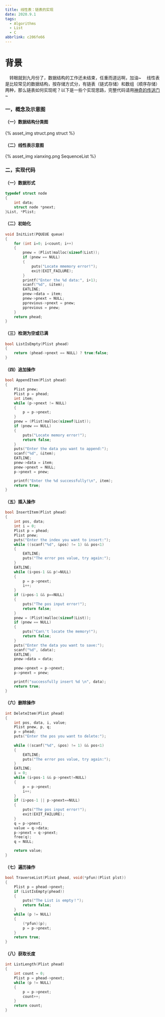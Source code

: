 ```yaml
---
title: 线性表：链表的实现
date: 2020.9.1
tags:
  - Algorithms
  - List
  - C
abbrlink: c206fe66
---
```

# 背景
&emsp;转眼就到九月份了，数据结构的工作还未结束，任重而道远啊，加油~
&emsp;线性表是比较常见的数据结构，按存储方式分，有链表（链式存储）和数组（顺序存储）两种，那么链表如何实现呢？以下是一些个实现思路，完整代码请用[神奇的传送门](https://github.com/keviness/Algorithms/blob/master/Algorithms_C/DataStruct/list.c)~
<!--more-->

### 一，概念及示意图
#### （一）数据结构分类图
{% asset_img struct.png struct %}
#### （二）线性表示意图
{% asset_img xianxing.png SequenceList %}

### 二，实现代码
#### （一）数据形式
~~~c
typedef struct node
{
    int data;
    struct node *pnext;
}List, *Plist;
~~~
#### （二）初始化
~~~c
void InitList(PQUEUE queue)
{
    for (int i=0; i<count; i++)
    {
        pnew = (Plist)malloc(sizeof(List));
        if (pnew == NULL)
        {
            puts("Locate mmemory error!");
            exit(EXIT_FAILURE);
        }
        printf("Enter the %d data:", i+1);
        scanf("%d", &item);
        EATLINE;
        pnew->data = item;
        pnew->pnext = NULL;
        pprevious->pnext = pnew;
        pprevious = pnew;
    }
    return phead;
}
~~~
#### （三）检测为空或已满
~~~c
bool ListIsEmpty(Plist phead)
{
    return (phead->pnext == NULL) ? true:false;
}
~~~
#### （四）追加操作
~~~c
bool AppendItem(Plist phead)
{
    Plist pnew;
    Plist p = phead;
    int item;
    while (p->pnext != NULL)
    {
        p = p->pnext;
    }
    pnew = (Plist)malloc(sizeof(List));
    if (pnew == NULL)
    {
        puts("Locate memory error!");
        return false;
    }
    puts("Enter the data you want to append:");
    scanf("%d", &item);
    EATLINE;
    pnew->data = item;
    pnew->pnext = NULL;
    p->pnext = pnew;

    printf("Enter the %d successfully!\n", item);
    return true;
}
~~~
#### （五）插入操作
~~~c
bool InsertItem(Plist phead)
{
    int pos, data;
    int i = 0;
    Plist p = phead;
    Plist pnew;
    puts("Enter the index you want to insert:");
    while ((scanf("%d", &pos) != 1) && pos<1)
    {
        EATLINE;
        puts("The error pos value, try again:");
    }
    EATLINE;
    while (i<pos-1 && p!=NULL)
    {
        p = p->pnext;
        i++;
    }
    if (i>pos-1 && p==NULL)
    {
        puts("The pos input error!");
        return false;
    }
    pnew = (Plist)malloc(sizeof(List));
    if (pnew == NULL)
    {
        puts("Can\'t locate the memory!");
        return false;
    }
    puts("Enter the data you want to save:");
    scanf("%d", &data);
    EATLINE;
    pnew->data = data;
    
    pnew->pnext = p->pnext;
    p->pnext = pnew;

    printf("successfully insert %d \n", data);
    return true;
}
~~~
#### （六）删除操作
~~~c
int DeleteItem(Plist phead)
{
    int pos, data, i, value;
    Plist pnew, p, q;
    p = phead;
    puts("Enter the pos you want to delete:");
    
    while ((scanf("%d", &pos) != 1) && pos<1)
    {
        EATLINE;
        puts("The error pos value, try again:");
    }
    EATLINE;
    i = 0;
    while (i<pos-1 && p->pnext!=NULL)
    {
        p = p->pnext;
        i++;
    }
    if (i>pos-1 || p->pnext==NULL)
    {
        puts("The pos input error!");
        exit(EXIT_FAILURE);
    }
    q = p->pnext;
    value = q->data;
    p->pnext = q->pnext;
    free(q);
    q = NULL;

    return value;
}
~~~
#### （七）遍历操作
~~~c
bool TraverseList(Plist phead, void(*pfun)(Plist plst))
{
    Plist p = phead->pnext;
    if (ListIsEmpty(phead))
    {
        puts("The List is empty！");
        return false;
    }
    while (p != NULL)
    {
        (*pfun)(p);
        p = p->pnext;
    }
    return true;
}
~~~
#### （八）获取长度
~~~c
int ListLength(Plist phead)
{
    int count = 0;
    Plist p = phead->pnext;
    while (p != NULL)
    {
        p = p->pnext;
        count++;
    }
    return count;
}
~~~
